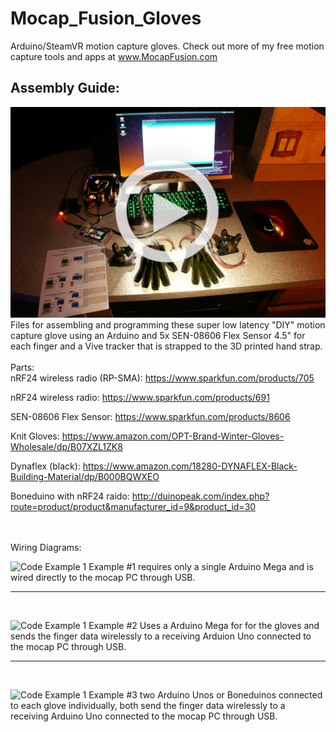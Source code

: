 # Mocap_Fusion_Gloves
Arduino/SteamVR motion capture gloves. Check out more of my free motion capture tools and apps at www.MocapFusion.com
<br>
## Assembly Guide:
[![Youtube Tutorial](https://raw.githubusercontent.com/guiglass/LUXOR/gh-pages/img/fusion_gloves/fusion_gloves_thumb.png)](https://www.youtube.com/watch?v=PCBvUHJH8Gw)
<br>
Files for assembling and programming these super low latency "DIY" motion capture glove using an Arduino and 5x SEN-08606 Flex Sensor 4.5" for each finger and a Vive tracker that is strapped to the 3D printed hand strap.
<br>
<br>
Parts:
<br>
nRF24 wireless radio (RP-SMA): https://www.sparkfun.com/products/705

nRF24 wireless radio: https://www.sparkfun.com/products/691

SEN-08606 Flex Sensor: https://www.sparkfun.com/products/8606

Knit Gloves: https://www.amazon.com/OPT-Brand-Winter-Gloves-Wholesale/dp/B07XZL1ZK8

Dynaflex (black): https://www.amazon.com/18280-DYNAFLEX-Black-Building-Material/dp/B000BQWXEO

Boneduino with nRF24 raido: http://duinopeak.com/index.php?route=product/product&manufacturer_id=9&product_id=30

<br>
<br>
Wiring Diagrams:
<br>

![Code Example 1](https://github.com/guiglass/Mocap_Fusion_Gloves/blob/main/Code%20Example%201/connection_guide_template_1.png)
Example #1 requires only a single Arduino Mega and is wired directly to the mocap PC through USB.

***
<br>

![Code Example 1](https://github.com/guiglass/Mocap_Fusion_Gloves/blob/main/Code%20Example%202/connection_guide_template_2.png)
Example #2 Uses a Arduino Mega for for the gloves and sends the finger data wirelessly to a receiving Arduion Uno connected to the mocap PC through USB.

***
<br>

![Code Example 1](https://github.com/guiglass/Mocap_Fusion_Gloves/blob/main/Code%20Example%203/connection_guide_template_3.png)
Example #3 two Arduino Unos or Boneduinos connected to each glove individually, both send the finger data wirelessly to a receiving Arduino Uno connected to the mocap PC through USB.


